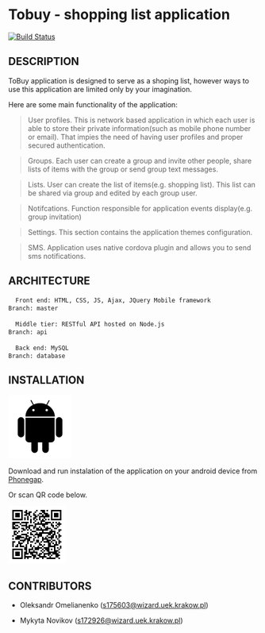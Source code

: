 Tobuy - shopping list application 
=============================

[![Build Status](https://secure.travis-ci.org/yiisoft/yii.png)](https://build.phonegap.com/apps/2616325/)

DESCRIPTION
------------

ToBuy application is designed to serve as a shoping list, however ways to use this application are limited only by your imagination.

Here are some main functionality of the application: 

> User profiles. This is network based application in which each user is able to store their private information(such as mobile phone number or email). That impies the need of having user profiles and proper secured authentication.

> Groups. Each user can create a group and invite other people, share lists of items with the group or send group text messages.

> Lists. User can create the list of items(e.g. shopping list). This list can be shared via group and edited by each group user.

> Notifcations. Function responsible for application events display(e.g. group invitation) 

> Settings. This section contains the application themes configuration. 

> SMS. Application uses native cordova plugin and allows you to send sms notifications. 

ARCHITECTURE
------------

      Front end: HTML, CSS, JS, Ajax, JQuery Mobile framework        Branch: master
	  
      Middle tier: RESTful API hosted on Node.js                     Branch: api
	  
      Back end: MySQL                                                Branch: database


INSTALLATION
------------

![alt text](https://raw.githubusercontent.com/172926/tobuy-app/master/www/img/logo-android.png)

Download and run instalation of the application on your android device from [Phonegap](https://build.phonegap.com/apps/2616325).

Or scan QR code below.

![qr](https://raw.githubusercontent.com/172926/tobuy-app/master/www/img/chart.png)

CONTRIBUTORS
------------

* Oleksandr Omelianenko (s175603@wizard.uek.krakow.pl)

* Mykyta Novikov		(s172926@wizard.uek.krakow.pl)